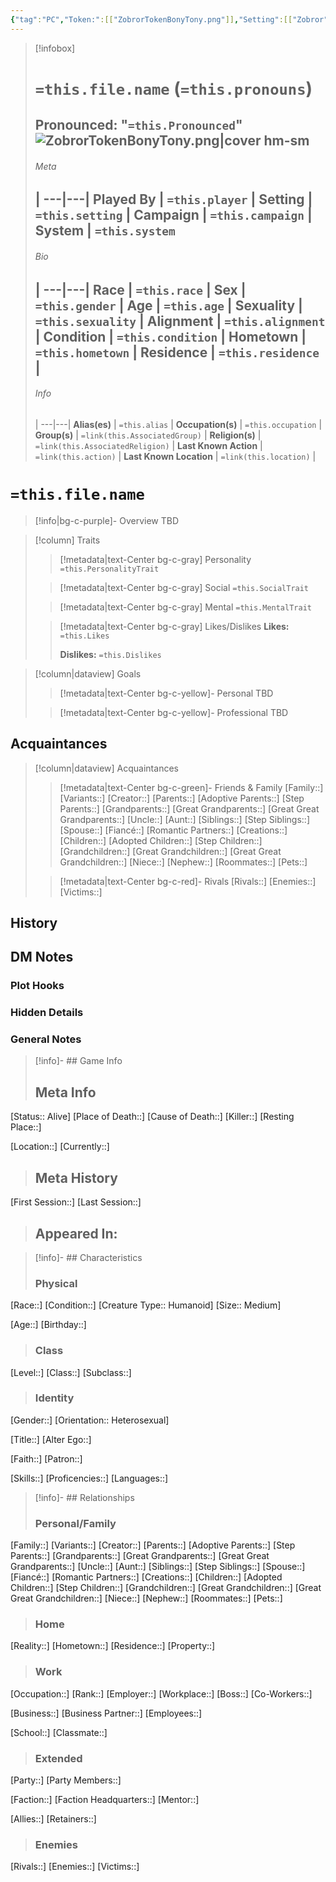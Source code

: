```yaml
---
{"tag":"PC","Token:":[["ZobrorTokenBonyTony.png"]],"Setting":[["Zobror"]],"Campaign":[["Dave One-Shot"]],"System":[["D&D5e"]],"Player":[["Kyle McCord"]],"Pronouns":"He/Him","alias":null,"dg-publish":true,"permalink":"/settings/zobror/characters/p-cs/bony-tony/","dgPassFrontmatter":true}
---
```



> [!infobox]
> # `=this.file.name` (`=this.pronouns`)
> **Pronounced:**  "`=this.Pronounced`"
> ![ZobrorTokenBonyTony.png|cover hm-sm](/img/user/Attachments/Images/ZobrorTokenBonyTony.png)
> ---
> ###### Meta
>  |
> ---|---|
> **Played By** | `=this.player` |
> **Setting** | `=this.setting` |
> **Campaign** | `=this.campaign` |
> **System** | `=this.system`
> ---
> ###### Bio
>  |
> ---|---|
> **Race** | `=this.race` |
> **Sex** | `=this.gender` |
> **Age** | `=this.age` |
> **Sexuality** | `=this.sexuality` |
> **Alignment** | `=this.alignment` |
> **Condition** | `=this.condition` |
> **Hometown** | `=this.hometown` |
> **Residence** | `=this.residence` |
> ---
> ###### Info
>  |
> ---|---|
> **Alias(es)** | `=this.alias` |
> **Occupation(s)** | `=this.occupation` |
> **Group(s)** | `=link(this.AssociatedGroup)` |
> **Religion(s)** | `=link(this.AssociatedReligion)` |
> **Last Known Action** | `=link(this.action)` |
> **Last Known Location** | `=link(this.location)` |

# **`=this.file.name`**
> [!info|bg-c-purple]- Overview
TBD

> [!column] Traits
>> [!metadata|text-Center bg-c-gray] Personality
>> `=this.PersonalityTrait`
>
>> [!metadata|text-Center bg-c-gray] Social
>> `=this.SocialTrait`
>
>> [!metadata|text-Center bg-c-gray] Mental
>> `=this.MentalTrait`
>
>> [!metadata|text-Center bg-c-gray] Likes/Dislikes
>> **Likes:** `=this.Likes`
>>
>> **Dislikes:** `=this.Dislikes`

> [!column|dataview] Goals
>> [!metadata|text-Center bg-c-yellow]- Personal
>> TBD
>
>> [!metadata|text-Center bg-c-yellow]- Professional
>> TBD
>

## Acquaintances
> [!column|dataview] Acquaintances
>> [!metadata|text-Center bg-c-green]- Friends & Family
>> [Family::]
[Variants::]
[Creator::]
[Parents::]
[Adoptive Parents::]
[Step Parents::]
[Grandparents::]
[Great Grandparents::]
[Great Great Grandparents::]
[Uncle::]
[Aunt::]
[Siblings::]
[Step Siblings::]
[Spouse::]
[Fiancé::]
[Romantic Partners::]
[Creations::]
[Children::]
[Adopted Children::]
[Step Children::]
[Grandchildren::]
[Great Grandchildren::]
[Great Great Grandchildren::]
[Niece::]
[Nephew::]
[Roommates::]
[Pets::]
>
>> [!metadata|text-Center bg-c-red]- Rivals
>> [Rivals::]
[Enemies::]
[Victims::]
>

## History


## DM Notes
### Plot Hooks


### Hidden Details


### General Notes






>[!info]- ## Game Info
>## Meta Info
[Status:: Alive]
[Place of Death::]
[Cause of Death::]
[Killer::]
[Resting Place::]
>
[Location::]
[Currently::]
>
>## Meta History
[First Session::]
[Last Session::]
>## Appeared In:

>[!info]- ## Characteristics
>### Physical
[Race::]
[Condition::]
[Creature Type:: Humanoid]
[Size:: Medium]
>
[Age::]
[Birthday::]
>
>### Class
[Level::]
[Class::]
[Subclass::]
>
>### Identity
[Gender::]
[Orientation:: Heterosexual]
>
[Title::]
[Alter Ego::]
>
[Faith::]
[Patron::]
>
[Skills::]
[Proficencies::]
[Languages::]
>

>[!info]- ## Relationships
>### Personal/Family
[Family::]
[Variants::]
[Creator::]
[Parents::]
[Adoptive Parents::]
[Step Parents::]
[Grandparents::]
[Great Grandparents::]
[Great Great Grandparents::]
[Uncle::]
[Aunt::]
[Siblings::]
[Step Siblings::]
[Spouse::]
[Fiancé::]
[Romantic Partners::]
[Creations::]
[Children::]
[Adopted Children::]
[Step Children::]
[Grandchildren::]
[Great Grandchildren::]
[Great Great Grandchildren::]
[Niece::]
[Nephew::]
[Roommates::]
[Pets::]
>
>### Home
[Reality::]
[Hometown::]
[Residence::]
[Property::]
>
>### Work
[Occupation::]
[Rank::]
[Employer::]
[Workplace::]
[Boss::]
[Co-Workers::]
>
[Business::]
[Business Partner::]
[Employees::]
>
[School::]
[Classmate::]
>
>### Extended
[Party::]
[Party Members::]
>
[Faction::]
[Faction Headquarters::]
[Mentor::]
>
[Allies::]
[Retainers::]
>
>### Enemies
[Rivals::]
[Enemies::]
[Victims::]